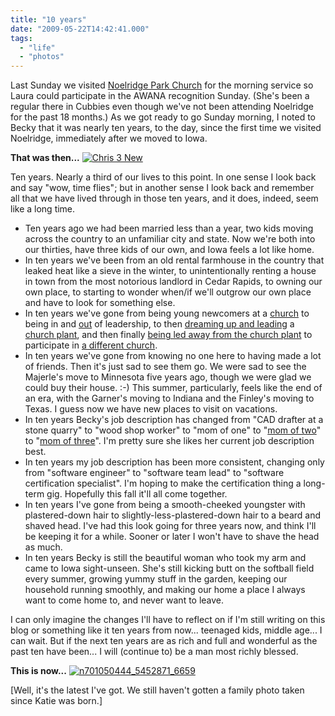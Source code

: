 ```yaml
---
title: "10 years"
date: "2009-05-22T14:42:41.000"
tags: 
  - "life"
  - "photos"
---
```


Last Sunday we visited [Noelridge Park Church](http://www.noelridge.org) for the morning service so Laura could participate in the AWANA recognition Sunday. (She's been a regular there in Cubbies even though we've not been attending Noelridge for the past 18 months.) As we got ready to go Sunday morning, I noted to Becky that it was nearly ten years, to the day, since the first time we visited Noelridge, immediately after we moved to Iowa.

**That was then...** [![Chris 3 New](http://farm4.static.flickr.com/3306/3553490861_305a64a32b_o.jpg)](http://www.flickr.com/photos/chrishubbs/3553490861/ "Chris 3 New by chrishubbs, on Flickr")

Ten years. Nearly a third of our lives to this point. In one sense I look back and say "wow, time flies"; but in another sense I look back and remember all that we have lived through in those ten years, and it does, indeed, seem like a long time.

- Ten years ago we had been married less than a year, two kids moving across the country to an unfamiliar city and state. Now we're both into our thirties, have three kids of our own, and Iowa feels a lot like home.
- In ten years we've been from an old rental farmhouse in the country that leaked heat like a sieve in the winter, to unintentionally renting a house in town from the most notorious landlord in Cedar Rapids, to owning our own place, to starting to wonder when/if we'll outgrow our own place and have to look for something else.
- In ten years we've gone from being young newcomers at a [church](http://www.noelridge.org) to being in and [out](http://www.chrishubbs.com/2006/09/24/things-are-changing/) of leadership, to then [dreaming up and leading](http://www.chrishubbs.com/2007/09/24/changes-in-the-works/) a [church plant](http://www.imagochristicp.org), and then finally [being led away from the church plant](http://www.chrishubbs.com/tag/church-search/) to participate in [a different church](http://www.stonebridgesite.com).
- In ten years we've gone from knowing no one here to having made a lot of friends. Then it's just sad to see them go. We were sad to see the Majerle's move to Minnesota five years ago, though we were glad we could buy their house. :-) This summer, particularly, feels like the end of an era, with the Garner's moving to Indiana and the Finley's moving to Texas. I guess now we have new places to visit on vacations.
- In ten years Becky's job description has changed from "CAD drafter at a stone quarry" to "wood shop worker" to "mom of one" to "[mom of two](http://www.chrishubbs.com/2006/03/14/short-on-sleep-but-full-of-joy/)" to "[mom of three](http://www.chrishubbs.com/2009/03/20/its-a-girl/)". I'm pretty sure she likes her current job description best.
- In ten years my job description has been more consistent, changing only from "software engineer" to "software team lead" to "software certification specialist". I'm hoping to make the certification thing a long-term gig. Hopefully this fall it'll all come together.
- In ten years I've gone from being a smooth-cheeked youngster with plastered-down hair to slightly-less-plastered-down hair to a beard and shaved head. I've had this look going for three years now, and think I'll be keeping it for a while. Sooner or later I won't have to shave the head as much.
- In ten years Becky is still the beautiful woman who took my arm and came to Iowa sight-unseen. She's still kicking butt on the softball field every summer, growing yummy stuff in the garden, keeping our household running smoothly, and making our home a place I always want to come home to, and never want to leave.

I can only imagine the changes I'll have to reflect on if I'm still writing on this blog or something like it ten years from now... teenaged kids, middle age... I can wait. But if the next ten years are as rich and full and wonderful as the past ten have been... I will (continue to) be a man most richly blessed.

**This is now...** [![n701050444_5452871_6659](http://farm4.static.flickr.com/3400/3554297994_504bf142e9_o.jpg)](http://www.flickr.com/photos/chrishubbs/3554297994/ "n701050444_5452871_6659 by chrishubbs, on Flickr")

\[Well, it's the latest I've got. We still haven't gotten a family photo taken since Katie was born.\]
